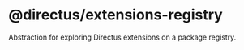 # @directus/extensions-registry

Abstraction for exploring Directus extensions on a package registry.
